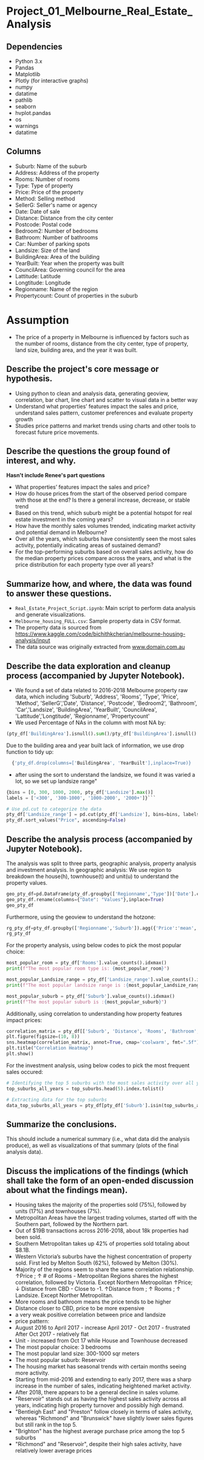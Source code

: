# Project_01_Melbourne_Real_Estate_Analysis
## Dependencies

- Python 3.x
- Pandas
- Matplotlib
- Plotly (for interactive graphs)
- numpy
- datatime
- pathlib
- seaborn
- hvplot.pandas
- os
- warnings
- datatime

  
## Columns

- Suburb: Name of the suburb
- Address: Address of the property
- Rooms: Number of rooms
- Type: Type of property
- Price: Price of the property
- Method: Selling method
- SellerG: Seller's name or agency
- Date: Date of sale
- Distance: Distance from the city center
- Postcode: Postal code
- Bedroom2: Number of bedrooms
- Bathroom: Number of bathrooms
- Car: Number of parking spots
- Landsize: Size of the land
- BuildingArea: Area of the building
- YearBuilt: Year when the property was built
- CouncilArea: Governing council for the area
- Lattitude: Latitude
- Longtitude: Longitude
- Regionname: Name of the region
- Propertycount: Count of properties in the suburb


# Assumption
- The price of a property in Melbourne is influenced by factors such as the number of rooms, distance from the city center, type of property, land size, building area, and the year it was built.
  
## Describe the project's core message or hypothesis.
- Using python to clean and analysis data, generating geoview, correlation, bar chart, line chart and scatter to visual data in a better way 
- Understand what properties’ features impact the sales and price, understand sales pattern, customer preferences and evaluate property growth
- Studies price patterns and market trends using charts and other tools to forecast future price movements.


## Describe the questions the group found of interest, and why.
**Hasn't include Renee's part questions**

  - What properties’ features impact the sales and price?
  - How do house prices from the start of the observed period compare with those at the end? Is there a general increase, decrease, or stable trend
  - Based on this trend, which suburb might be a potential hotspot for real estate investment in the coming years?
  - How have the monthly sales volumes trended, indicating market activity and potential demand in Melbourne?
  - Over all the years, which suburbs have consistently seen the most sales activity, potentially indicating areas of sustained demand?
  - For the top-performing suburbs based on overall sales activity, how do the median property prices compare across the years, and what is the price distribution for each property type over all years?
    
 ## Summarize how, and where, the data was found to answer these questions.
 
- `Real_Estate_Project_Script.ipynb`: Main script to perform data analysis and generate visualizations.
- `Melbourne_housing_FULL.csv`: Sample property data in CSV format.
- The property data is sourced from https://www.kaggle.com/code/bichithkcherian/melbourne-housing-analysis/input
- The data source was originally extracted from www.domain.com.au
  
## Describe the data exploration and cleanup process (accompanied by Jupyter Notebook).

 - We found a set of data related to 2016-2018 Melbourne property raw data, which including 'Suburb', 'Address', 'Rooms', 'Type', 'Price', 'Method', 'SellerG','Date', 'Distance', 'Postcode', 'Bedroom2', 'Bathroom', 'Car','Landsize', 'BuildingArea', 'YearBuilt', 'CouncilArea', 'Lattitude','Longtitude', 'Regionname', 'Propertycount'
 - We used Percentage of NAs in the column with most NA by:

```python
(pty_df['BuildingArea'].isnull().sum()/pty_df['BuildingArea'].isnull().count())*100
```

Due to the building area and year built lack of information, we use drop function to tidy up:

```python
  {'pty_df.drop(columns=['BuildingArea', 'YearBuilt'],inplace=True)}
```

- after using the sort to understand the landsize, we found it was varied a lot, so we set up landsize range"

```python
{bins = [0, 300, 1000, 2000, pty_df['Landsize'].max()]
labels = ['<300', '300-1000', '1000-2000', '2000+']}```

# Use pd.cut to categorize the data
pty_df['Landsize_range'] = pd.cut(pty_df['Landsize'], bins=bins, labels=labels, include_lowest=True)
pty_df.sort_values("Price", ascending=False)
```

## Describe the analysis process (accompanied by Jupyter Notebook).
The analysis was split to three parts, geographic analysis, property analysis and investment analysis.
In geographic analysis:
We use region to breakdown the house(h), townhouse(t) and unit(u) to understand the property values.
```python
geo_pty_df=pd.DataFrame(pty_df.groupby(['Regionname','Type'])['Date'].count())
geo_pty_df.rename(columns={"Date": "Values"},inplace=True)
geo_pty_df
```

Furthermore, using the geoview to understand the hotzone:
```python
rg_pty_df=pty_df.groupby(['Regionname','Suburb']).agg({'Price':'mean', 'Date':'count','Landsize':'mean','Longtitude':'mean','Lattitude':'mean'}).rename(columns={'Date':'Count'})
rg_pty_df
```

For the property analysis, using below codes to pick the most popular choice:
```python
most_popular_room = pty_df['Rooms'].value_counts().idxmax()
print(f"The most popular room type is: {most_popular_room}")

most_popular_Landsize_range = pty_df['Landsize_range'].value_counts().idxmax()
print(f"The most popular landsize range is :{most_popular_Landsize_range}")

most_popular_suburb = pty_df['Suburb'].value_counts().idxmax()
print(f"The most popular suburb is :{most_popular_suburb}")
```
Additionally, using correlation to understanding how property features impact prices:
```python
correlation_matrix = pty_df[['Suburb', 'Distance', 'Rooms', 'Bathroom', 'Car', 'Landsize', 'Price']].corr()
plt.figure(figsize=(10, 8))
sns.heatmap(correlation_matrix, annot=True, cmap='coolwarm', fmt=".5f")
plt.title("Correlation Heatmap")
plt.show()
```
For the investment analysis, using below codes to pick the most frequent sales occured:
```python
# Identifying the top 5 suburbs with the most sales activity over all years
top_suburbs_all_years = top_suburbs.head(5).index.tolist()

# Extracting data for the top suburbs
data_top_suburbs_all_years = pty_df[pty_df['Suburb'].isin(top_suburbs_all_years)]
```

## Summarize the conclusions. 
  This should include a numerical summary (i.e., what data did the analysis produce), as well as visualizations of that summary (plots of the final analysis data).


## Discuss the implications of the findings (which shall take the form of an open-ended discussion about what the findings mean).
- Housing takes the majority of the properties sold (75%), followed by units (17%) and townhouses (7%).
- Metropolitan Areas have the largest trading volumes, started off with the Southern part, followed by the Northern part.
- Out of $19B transactions across 2016-2018, about 18k properties had been sold. 
- Southern Metropolitan takes up 42% of properties sold totaling about $8.1B.  
- Western Victoria’s suburbs have the highest concentration of property sold. First led by Melton South (62%), followed by Melton (30%).
- Majority of the regions seem to share the same correlation relationship.
  ↑Price ; ↑ # of Rooms  - Metropolitan Regions shares the highest correlation, followed by Victoria. Except Northern Metropolitan
  ↑Price; ↓ Distance from CBD - Close to -1.
  ↑Distance from ; ↑ Rooms ; ↑ Landsize. Except Norther Metropolitan.
- More rooms and bathroom means the price tends to be higher
- Distance closer to CBD, price to be more expensive
- a very weak positive correlation between price and landsize
- price pattern:
-   August 2016 to April 2017 - increase
    April 2017 - Oct 2017 - frustrated
    After Oct 2017 - relatively flat
- Unit - increased from Oct 17 while House and Townhouse decreased
- The most popular choice: 3 bedrooms
- The most popular land size: 300-1000 sqr meters
- The most popular suburb: Reservoir
- The housing market has seasonal trends with certain months seeing more activity.
- Starting from mid-2016 and extending to early 2017, there was a sharp increase in the number of sales, indicating heightened market activity. 
- After 2018, there appears to be a general decline in sales volume. 
- "Reservoir" stands out as having the highest sales activity across all years, indicating high property turnover and possibly high demand.
- "Bentleigh East" and "Preston" follow closely in terms of sales activity, whereas "Richmond" and "Brunswick" have slightly lower sales figures but still rank in the top 5.
- "Brighton" has the highest average purchase price among the top 5 suburbs
- "Richmond" and "Reservoir", despite their high sales activity, have relatively lower average prices
